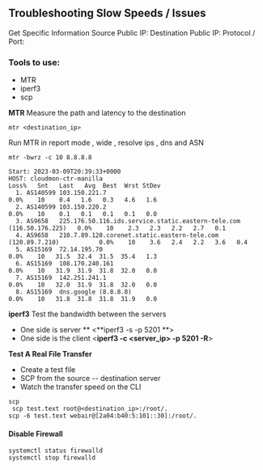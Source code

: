 

## Troubleshooting Slow Speeds / Issues 

Get Specific Information 
Source Public IP:
Destination Public IP: 
Protocol / Port: 


### Tools to use: 
- MTR
- iperf3
- scp 

**MTR**
Measure the path and latency to the destination 
```
mtr <destination_ip>
```


Run MTR in report mode , wide , resolve ips , dns and ASN 
```commandline
mtr -bwrz -c 10 8.8.8.8

Start: 2023-03-09T20:39:33+0000
HOST: cloudmon-ctr-manilla                                                         Loss%   Snt   Last   Avg  Best  Wrst StDev
  1. AS140599 103.150.221.7                                                         0.0%    10    0.4   1.6   0.3   4.6   1.6
  2. AS140599 103.150.220.2                                                         0.0%    10    0.1   0.1   0.1   0.1   0.0
  3. AS9658   225.176.50.116.ids.service.static.eastern-tele.com (116.50.176.225)   0.0%    10    2.3   2.3   2.2   2.7   0.1
  4. AS9658   210.7.89.120.corenet.static.eastern-tele.com (120.89.7.210)           0.0%    10    3.6   2.4   2.2   3.6   0.4
  5. AS15169  72.14.195.70                                                          0.0%    10   31.5  32.4  31.5  35.4   1.3
  6. AS15169  108.170.240.161                                                       0.0%    10   31.9  31.9  31.8  32.0   0.0
  7. AS15169  142.251.241.1                                                         0.0%    10   32.0  31.9  31.8  32.0   0.0
  8. AS15169  dns.google (8.8.8.8)                                                  0.0%    10   31.8  31.8  31.8  31.9   0.0
```


**iperf3**
Test the bandwidth between the servers
- One side is server ** <**iperf3 -s -p 5201 **>
- One side is the client <**iperf3 -c <server_ip> -p 5201 -R**>


**Test A Real File Transfer**
- Create a test file 
- SCP from the source -- destination server 
- Watch the transfer speed on the CLI 

```
scp 
 scp test.text root@<destination_ip>:/root/.
scp -6 test.text webair@[2a04:b40:5:101::30]:/root/.
```

#### Disable Firewall 
```
systemctl status firewalld
systemctl stop firewalld
```
